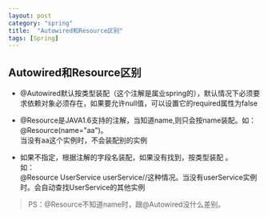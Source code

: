 ```yaml
---
layout: post
category: "spring"
title:  "Autowired和Resource区别"
tags: [Spring]
---
```

## Autowired和Resource区别 ##




- @Autowired默认按类型装配（这个注解是属业spring的），默认情况下必须要求依赖对象必须存在，如果要允许null值，可以设置它的required属性为false  

<!-- more -->

- @Resource是JAVA1.6支持的注解，当知道name,则只会按name装配。如：
@Resource(name="aa")。  
当没有aa这个实例时，不会装配别的实例  



- 如果不指定，根据注解的字段名装配，如果没有找到，按类型装配 。  
如：  
@Resource
UserService userService//这种情况。当没有userService实例时。会自动查找UserService的其他实例



> PS：@Resource不知道name时，跟@Autowired没什么差别。
